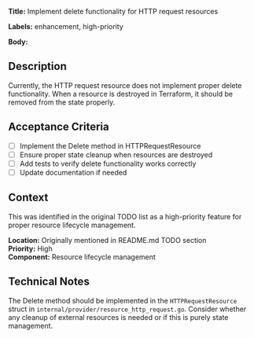 **Title:** Implement delete functionality for HTTP request resources

**Labels:** enhancement, high-priority

**Body:**
## Description

Currently, the HTTP request resource does not implement proper delete functionality. When a resource is destroyed in Terraform, it should be removed from the state properly.

## Acceptance Criteria

- [ ] Implement the Delete method in HTTPRequestResource
- [ ] Ensure proper state cleanup when resources are destroyed  
- [ ] Add tests to verify delete functionality works correctly
- [ ] Update documentation if needed

## Context

This was identified in the original TODO list as a high-priority feature for proper resource lifecycle management.

**Location:** Originally mentioned in README.md TODO section  
**Priority:** High  
**Component:** Resource lifecycle management

## Technical Notes

The Delete method should be implemented in the `HTTPRequestResource` struct in `internal/provider/resource_http_request.go`. Consider whether any cleanup of external resources is needed or if this is purely state management.